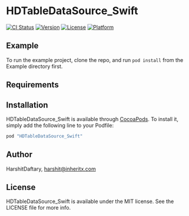 # HDTableDataSource_Swift

[![CI Status](http://img.shields.io/travis/HarshitDaftary/HDTableDataSource_Swift.svg?style=flat)](https://travis-ci.org/HarshitDaftary/HDTableDataSource_Swift)
[![Version](https://img.shields.io/cocoapods/v/HDTableDataSource_Swift.svg?style=flat)](http://cocoapods.org/pods/HDTableDataSource_Swift)
[![License](https://img.shields.io/cocoapods/l/HDTableDataSource_Swift.svg?style=flat)](http://cocoapods.org/pods/HDTableDataSource_Swift)
[![Platform](https://img.shields.io/cocoapods/p/HDTableDataSource_Swift.svg?style=flat)](http://cocoapods.org/pods/HDTableDataSource_Swift)

## Example

To run the example project, clone the repo, and run `pod install` from the Example directory first.

## Requirements

## Installation

HDTableDataSource_Swift is available through [CocoaPods](http://cocoapods.org). To install
it, simply add the following line to your Podfile:

```ruby
pod "HDTableDataSource_Swift"
```

## Author

HarshitDaftary, harshit@inheritx.com

## License

HDTableDataSource_Swift is available under the MIT license. See the LICENSE file for more info.
